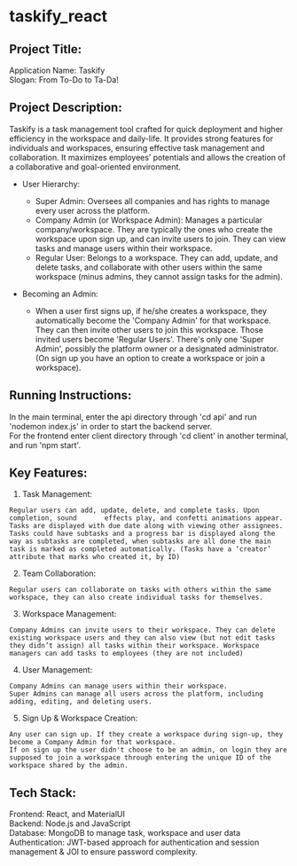 # taskify_react

Project Title:
--------------
Application Name: Taskify                                  
Slogan: From To-Do to Ta-Da!


Project Description:
---------------------
Taskify is a task management tool crafted for quick deployment and higher efficiency in the workspace and daily-life. It provides strong features for individuals and workspaces, ensuring effective task management and collaboration. It maximizes employees’ potentials and allows the creation of a collaborative and goal-oriented environment.

* User Hierarchy:
  -	Super Admin: Oversees all companies and has rights to manage every user across the platform.
  -	Company Admin (or Workspace Admin): Manages a particular company/workspace. They are typically the ones who create the workspace upon sign up, and can invite users to join. They can view tasks and manage users within their workspace.
  -	Regular User: Belongs to a workspace. They can add, update, and delete tasks, and collaborate with other users within the same workspace (minus admins, they cannot assign tasks for the admin).

* Becoming an Admin:
  - When a user first signs up, if he/she creates a workspace, they automatically become the 'Company Admin' for that workspace. They can then invite other users to join this workspace. Those invited users become 'Regular Users'. There's only one 'Super Admin', possibly the platform owner or a designated administrator. (On sign up you have an option to create a workspace or join a workspace).


Running Instructions:
---------------------
In the main terminal, enter the api directory through 'cd api' and run 'nodemon index.js' in order to start the backend server.     
For the frontend enter client directory through 'cd client' in another terminal, and run 'npm start'.       


Key Features:
--------------

  1.	Task Management:
  
    Regular users can add, update, delete, and complete tasks. Upon completion, sound       effects play, and confetti animations appear.
    Tasks are displayed with due date along with viewing other assignees.
    Tasks could have subtasks and a progress bar is displayed along the way as subtasks are completed, when subtasks are all done the main task is marked as completed automatically. (Tasks have a ‘creator’ attribute that marks who created it, by ID)
  
  2.	Team Collaboration: 
  
    Regular users can collaborate on tasks with others within the same workspace, they can also create individual tasks for themselves.
  
  3.	Workspace Management:
  
    Company Admins can invite users to their workspace. They can delete existing workspace users and they can also view (but not edit tasks they didn’t assign) all tasks within their workspace. Workspace   
    managers can add tasks to employees (they are not included)
  
  4.	User Management:
  
    Company Admins can manage users within their workspace.
    Super Admins can manage all users across the platform, including adding, editing, and deleting users.
  
  5.	Sign Up & Workspace Creation:
  
    Any user can sign up. If they create a workspace during sign-up, they become a Company Admin for that workspace.
    If on sign up the user didn't choose to be an admin, on login they are supposed to join a workspace through entering the unique ID of the workspace shared by the admin.

Tech Stack:
-----------

Frontend: React, and MaterialUI     
Backend: Node.js and JavaScript    
Database: MongoDB to manage task, workspace and user data      
Authentication: JWT-based approach for authentication and session management & JOI to ensure password complexity. 

